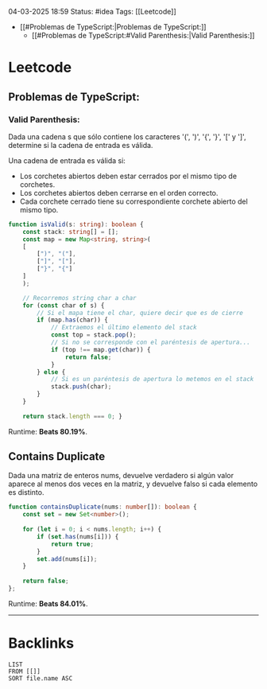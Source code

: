 04-03-2025 18:59
Status: #idea
Tags: [[Leetcode]]


- [[#Problemas de TypeScript:|Problemas de TypeScript:]]
	- [[#Problemas de TypeScript:#Valid Parenthesis:|Valid Parenthesis:]]

# Leetcode

## Problemas de TypeScript:
### Valid Parenthesis:

Dada una cadena s que sólo contiene los caracteres '(', ')', '{', '}', '[' y ']', determine si la cadena de entrada es válida.

Una cadena de entrada es válida si:

- Los corchetes abiertos deben estar cerrados por el mismo tipo de corchetes.
- Los corchetes abiertos deben cerrarse en el orden correcto.
- Cada corchete cerrado tiene su correspondiente corchete abierto del mismo tipo.
 

```typescript
function isValid(s: string): boolean { 
	const stack: string[] = []; 
	const map = new Map<string, string>(
	[ 
		[")", "("],
		["]", "["],
		["}", "{"]
	]
	); 

	// Recorremos string char a char
	for (const char of s) {
		// Si el mapa tiene el char, quiere decir que es de cierre 
		if (map.has(char)) { 
			// Extraemos el último elemento del stack
			const top = stack.pop(); 
			// Si no se corresponde con el paréntesis de apertura...
			if (top !== map.get(char)) { 
				return false; 
			} 
		} else {
			// Si es un paréntesis de apertura lo metemos en el stack
			stack.push(char); 
		} 
	} 
	
	return stack.length === 0; }
```

Runtime: **Beats 80.19%**.

## Contains Duplicate

Dada una matriz de enteros nums, devuelve verdadero si algún valor aparece al menos dos veces en la matriz, y devuelve falso si cada elemento es distinto.

```typescript
function containsDuplicate(nums: number[]): boolean {
    const set = new Set<number>();
    
    for (let i = 0; i < nums.length; i++) {
        if (set.has(nums[i])) {
            return true;
        }
        set.add(nums[i]);
    }
    
    return false;
};
```

Runtime: **Beats 84.01%**.

---
# Backlinks

```dataview
LIST
FROM [[]]
SORT file.name ASC
```
